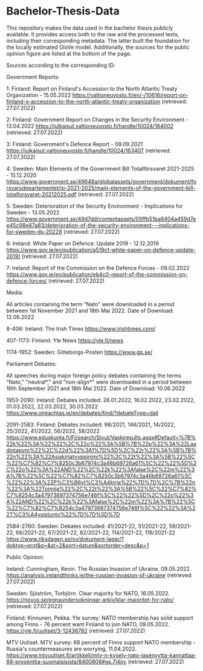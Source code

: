 # Bachelor-Thesis-Data

This repository makes the data used in the bachelor thesis publicly available. 
It provides access both to the raw and the processed texts, including their corresponding metadata.
The latter built the foundation for the locally estimated GloVe model. Additionally, the sources for the public opinion figure are listed at the bottom of the page.


Sources according to the corresponding ID:


Government Reports:

1:  Finland: Report on Finland's Accession to the North Atlantic Treaty Organization - 15.05.2022
https://valtioneuvosto.fi/en/-/10616/report-on-finland-s-accession-to-the-north-atlantic-treaty-organization
(retrieved: 27.07.2022)

2: Finland: Government Report on Changes in the Security Environment - 13.04.2022
https://julkaisut.valtioneuvosto.fi/handle/10024/164002
(retrieved: 27.07.2022)

3: Finland: Government's Defence Report - 09.09.2021
https://julkaisut.valtioneuvosto.fi/handle/10024/163407
(retrieved: 27.07.2022)

4: Sweden: Main Elements of the Government Bill Totalförsvaret 2021-2025 - 15.12.2020
https://www.government.se/49648a/globalassets/government/dokument/forsvarsdepartementet/ip-2021-2025/main-elements-of-the-government-bill-totalforsvaret-20212025.pdf
(retrieved: 27.07.2022)

5: Sweden: Deterioration of the Security Environment - Implications for Sweden - 13.05.2022
https://www.government.se/49d7dd/contentassets/05ffb51ba6404a459d7ee45c98e87a83/deterioration-of-the-security-environment---inplications-for-sweden-ds-20228
(retrieved: 27.07.2022)

6: Ireland: White Paper on Defence: Update 2019 - 12.12.2019
https://www.gov.ie/en/publication/a519cf-white-paper-on-defence-update-2019/
(retrieved: 27.07.2022)

7: Ireland: Report of the Commission on the Defence Forces - 09.02.2022
https://www.gov.ie/en/publication/eb4c0-report-of-the-commission-on-defence-forces/
(retrieved: 27.07.2022)


Media:

All articles containing the term "Nato" were downloaded in a period between 1st November 2021 and 18th Mai 2022.
Date of Download: 12.06.2022

8-406: Ireland: The Irish Times
https://www.irishtimes.com/

407-1173: Finland: Yle News
https://yle.fi/news

1174-1952: Sweden: Göteborgs-Posten
https://www.gp.se/


Parliament Debates:

All speeches during major foreign policy debates containing the terms "Nato," "neutral*," and "non-align*" were downloaded in a period between 16th September 2021 and 18th Mai 2022.
Date of Download: 10.06.2022

1953-2090: Ireland: Debates included: 26.01.2022, 16.02.2022, 23.02.2022, 01.03.2022, 22.03.2022, 30.03.2022
https://www.oireachtas.ie/en/debates/find/?debateType=dail

2091-2583: Finland: Debates included: 98/2021, 146/2021, 14/2022, 25/2022, 41/2022, 56/2022, 58/2022
https://www.eduskunta.fi/FI/search/Sivut/Vaskiresults.aspx#Default=%7B%22k%22%3A%22%22%2C%22o%22%3A%5B%7B%22p%22%3A%22Laadintapvm%22%2C%22d%22%3A1%7D%5D%2C%22r%22%3A%5B%7B%22n%22%3A%22Asiakirjatyyppinimi%22%2C%22t%22%3A%5B%22%5C%22%C7%82%C7%8250c3b67974c3a46b69726a61%5C%22%22%5D%2C%22o%22%3A%22AND%22%2C%22k%22%3Afalse%2C%22m%22%3A%7B%22%5C%22%C7%82%C7%8250c3b67974c3a46b69726a61%5C%22%22%3A%22P%C3%B6yt%C3%A4kirja%22%7D%7D%2C%7B%22n%22%3A%22Toimija%22%2C%22t%22%3A%5B%22%5C%22%C7%82%C7%8254c3a47973697374756e746f%5C%22%22%5D%2C%22o%22%3A%22AND%22%2C%22k%22%3Afalse%2C%22m%22%3A%7B%22%5C%22%C7%82%C7%8254c3a47973697374756e746f%5C%22%22%3A%22T%C3%A4ysistunto%22%7D%7D%5D%7D

2584-2760: Sweden: Debates included: 41/2021-22, 51/2021-22, 59/2021-22, 66/2021-22, 67/2021-22, 82/2021-22, 114/2021-22, 116/2021-22
https://www.riksdagen.se/sv/dokument-lagar/?doktyp=prot&q=&st=2&sort=datum&sortorder=desc&p=1


Public Opinion:


Ireland: Cunningham, Kevin. The Russian Invasion of Ukraine, 09.05.2022. 
https://analysis.irelandthinks.ie/the-russian-invasion-of-ukraine
(retrieved: 27.07.2022)

Sweden: Sjöström, Torbjörn. Clear majority for NATO, 16.05.2022.
https://novus.se/egnaundersokningar-arkiv/klar-majoritet-for-nato/
(retrieved: 27.07.2022)

Finland: Kinnunen, Pekka. Yle survey: NATO membership has solid support among Finns - 76 percent want Finland to join NATO, 09.05.2022.
https://yle.fi/uutiset/3-12436782
(retrieved: 27.07.2022)

MTV Uutiset. MTV survey: 68 percent of Finns support NATO membership - Russia's countermeasures are worrying, 11.04.2022.
https://www.mtvuutiset.fi/artikkeli/mtv-n-kysely-nato-jasenyytta-kannattaa-68-prosenttia-suomalaisista/8400808#gs.7l4jrc
(retrieved: 27.07.2022)







